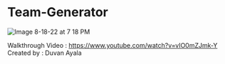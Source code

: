 # Team-Generator


![Image 8-18-22 at 7 18 PM](https://user-images.githubusercontent.com/106893616/197601076-5311c151-4fad-4101-afc3-cbacb05689ca.png
)


Walkthrough Video : https://www.youtube.com/watch?v=vIO0mZJmk-Y
Created by : Duvan Ayala